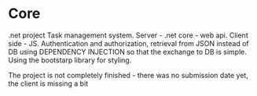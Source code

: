# Core
.net project
Task management system.
Server - .net core - web api.
Client side - JS.
Authentication and authorization, retrieval from JSON instead of DB using DEPENDENCY INJECTION so that the exchange to DB is simple.
Using the bootstarp library for styling.



The project is not completely finished - there was no submission date yet, the client is missing a bit

